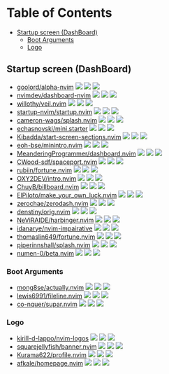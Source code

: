 # Table of Contents

<!-- toc -->

- [Startup screen (DashBoard)](#startup-screen-dashboard)
  * [Boot Arguments](#boot-arguments)
  * [Logo](#logo)

<!-- tocstop -->

## Startup screen (DashBoard)

- [goolord/alpha-nvim](https://github.com/goolord/alpha-nvim) ![](https://img.shields.io/github/stars/goolord/alpha-nvim) ![](https://img.shields.io/github/last-commit/goolord/alpha-nvim) ![](https://img.shields.io/github/commit-activity/y/goolord/alpha-nvim)
- [nvimdev/dashboard-nvim](https://github.com/nvimdev/dashboard-nvim) ![](https://img.shields.io/github/stars/nvimdev/dashboard-nvim) ![](https://img.shields.io/github/last-commit/nvimdev/dashboard-nvim) ![](https://img.shields.io/github/commit-activity/y/nvimdev/dashboard-nvim)
- [willothy/veil.nvim](https://github.com/willothy/veil.nvim) ![](https://img.shields.io/github/stars/willothy/veil.nvim) ![](https://img.shields.io/github/last-commit/willothy/veil.nvim) ![](https://img.shields.io/github/commit-activity/y/willothy/veil.nvim)
- [startup-nvim/startup.nvim](https://github.com/startup-nvim/startup.nvim) ![](https://img.shields.io/github/stars/startup-nvim/startup.nvim) ![](https://img.shields.io/github/last-commit/startup-nvim/startup.nvim) ![](https://img.shields.io/github/commit-activity/y/startup-nvim/startup.nvim)
- [cameron-wags/splash.nvim](https://github.com/cameron-wags/splash.nvim) ![](https://img.shields.io/github/stars/cameron-wags/splash.nvim) ![](https://img.shields.io/github/last-commit/cameron-wags/splash.nvim) ![](https://img.shields.io/github/commit-activity/y/cameron-wags/splash.nvim)
- [echasnovski/mini.starter](https://github.com/echasnovski/mini.starter) ![](https://img.shields.io/github/stars/echasnovski/mini.starter) ![](https://img.shields.io/github/last-commit/echasnovski/mini.starter) ![](https://img.shields.io/github/commit-activity/y/echasnovski/mini.starter)
- [Kibadda/start-screen-sections.nvim](https://github.com/Kibadda/start-screen-sections.nvim) ![](https://img.shields.io/github/stars/Kibadda/start-screen-sections.nvim) ![](https://img.shields.io/github/last-commit/Kibadda/start-screen-sections.nvim) ![](https://img.shields.io/github/commit-activity/y/Kibadda/start-screen-sections.nvim)
- [eoh-bse/minintro.nvim](https://github.com/eoh-bse/minintro.nvim) ![](https://img.shields.io/github/stars/eoh-bse/minintro.nvim) ![](https://img.shields.io/github/last-commit/eoh-bse/minintro.nvim) ![](https://img.shields.io/github/commit-activity/y/eoh-bse/minintro.nvim)
- [MeanderingProgrammer/dashboard.nvim](https://github.com/MeanderingProgrammer/dashboard.nvim) ![](https://img.shields.io/github/stars/MeanderingProgrammer/dashboard.nvim) ![](https://img.shields.io/github/last-commit/MeanderingProgrammer/dashboard.nvim) ![](https://img.shields.io/github/commit-activity/y/MeanderingProgrammer/dashboard.nvim)
- [CWood-sdf/spaceport.nvim](https://github.com/CWood-sdf/spaceport.nvim) ![](https://img.shields.io/github/stars/CWood-sdf/spaceport.nvim) ![](https://img.shields.io/github/last-commit/CWood-sdf/spaceport.nvim) ![](https://img.shields.io/github/commit-activity/y/CWood-sdf/spaceport.nvim)
- [rubiin/fortune.nvim](https://github.com/rubiin/fortune.nvim) ![](https://img.shields.io/github/stars/rubiin/fortune.nvim) ![](https://img.shields.io/github/last-commit/rubiin/fortune.nvim) ![](https://img.shields.io/github/commit-activity/y/rubiin/fortune.nvim)
- [OXY2DEV/intro.nvim](https://github.com/OXY2DEV/intro.nvim) ![](https://img.shields.io/github/stars/OXY2DEV/intro.nvim) ![](https://img.shields.io/github/last-commit/OXY2DEV/intro.nvim) ![](https://img.shields.io/github/commit-activity/y/OXY2DEV/intro.nvim)
- [ChuyB/billboard.nvim](https://github.com/ChuyB/billboard.nvim) ![](https://img.shields.io/github/stars/ChuyB/billboard.nvim) ![](https://img.shields.io/github/last-commit/ChuyB/billboard.nvim) ![](https://img.shields.io/github/commit-activity/y/ChuyB/billboard.nvim)
- [ElPiloto/make_your_own_luck.nvim](https://github.com/ElPiloto/make_your_own_luck.nvim) ![](https://img.shields.io/github/stars/ElPiloto/make_your_own_luck.nvim) ![](https://img.shields.io/github/last-commit/ElPiloto/make_your_own_luck.nvim) ![](https://img.shields.io/github/commit-activity/y/ElPiloto/make_your_own_luck.nvim)
- [zerochae/zerodash.nvim](https://github.com/zerochae/zerodash.nvim) ![](https://img.shields.io/github/stars/zerochae/zerodash.nvim) ![](https://img.shields.io/github/last-commit/zerochae/zerodash.nvim) ![](https://img.shields.io/github/commit-activity/y/zerochae/zerodash.nvim)
- [denstiny/orig.nvim](https://github.com/denstiny/orig.nvim) ![](https://img.shields.io/github/stars/denstiny/orig.nvim) ![](https://img.shields.io/github/last-commit/denstiny/orig.nvim) ![](https://img.shields.io/github/commit-activity/y/denstiny/orig.nvim)
- [NeViRAIDE/harbinger.nvim](https://github.com/NeViRAIDE/harbinger.nvim) ![](https://img.shields.io/github/stars/NeViRAIDE/harbinger.nvim) ![](https://img.shields.io/github/last-commit/NeViRAIDE/harbinger.nvim) ![](https://img.shields.io/github/commit-activity/y/NeViRAIDE/harbinger.nvim)
- [idanarye/nvim-impairative](https://github.com/idanarye/nvim-impairative) ![](https://img.shields.io/github/stars/idanarye/nvim-impairative) ![](https://img.shields.io/github/last-commit/idanarye/nvim-impairative) ![](https://img.shields.io/github/commit-activity/y/idanarye/nvim-impairative)
- [thomaslin649/fortune.nvim](https://github.com/thomaslin649/fortune.nvim) ![](https://img.shields.io/github/stars/thomaslin649/fortune.nvim) ![](https://img.shields.io/github/last-commit/thomaslin649/fortune.nvim) ![](https://img.shields.io/github/commit-activity/y/thomaslin649/fortune.nvim)
- [piperinnshall/splash.nvim](https://github.com/piperinnshall/splash.nvim) ![](https://img.shields.io/github/stars/piperinnshall/splash.nvim) ![](https://img.shields.io/github/last-commit/piperinnshall/splash.nvim) ![](https://img.shields.io/github/commit-activity/y/piperinnshall/splash.nvim)
- [numen-0/beta.nvim](https://github.com/numen-0/beta.nvim) ![](https://img.shields.io/github/stars/numen-0/beta.nvim) ![](https://img.shields.io/github/last-commit/numen-0/beta.nvim) ![](https://img.shields.io/github/commit-activity/y/numen-0/beta.nvim)

### Boot Arguments

- [mong8se/actually.nvim](https://github.com/mong8se/actually.nvim) ![](https://img.shields.io/github/stars/mong8se/actually.nvim) ![](https://img.shields.io/github/last-commit/mong8se/actually.nvim) ![](https://img.shields.io/github/commit-activity/y/mong8se/actually.nvim)
- [lewis6991/fileline.nvim](https://github.com/lewis6991/fileline.nvim) ![](https://img.shields.io/github/stars/lewis6991/fileline.nvim) ![](https://img.shields.io/github/last-commit/lewis6991/fileline.nvim) ![](https://img.shields.io/github/commit-activity/y/lewis6991/fileline.nvim)
- [co-nquer/supar.nvim](https://github.com/co-nquer/supar.nvim) ![](https://img.shields.io/github/stars/co-nquer/supar.nvim) ![](https://img.shields.io/github/last-commit/co-nquer/supar.nvim) ![](https://img.shields.io/github/commit-activity/y/co-nquer/supar.nvim)

### Logo

- [kirill-d-lappo/nvim-logos](https://github.com/kirill-d-lappo/nvim-logos) ![](https://img.shields.io/github/stars/kirill-d-lappo/nvim-logos) ![](https://img.shields.io/github/last-commit/kirill-d-lappo/nvim-logos) ![](https://img.shields.io/github/commit-activity/y/kirill-d-lappo/nvim-logos)
- [squarejellyfish/banner.nvim](https://github.com/squarejellyfish/banner.nvim) ![](https://img.shields.io/github/stars/squarejellyfish/banner.nvim) ![](https://img.shields.io/github/last-commit/squarejellyfish/banner.nvim) ![](https://img.shields.io/github/commit-activity/y/squarejellyfish/banner.nvim)
- [Kurama622/profile.nvim](https://github.com/Kurama622/profile.nvim) ![](https://img.shields.io/github/stars/Kurama622/profile.nvim) ![](https://img.shields.io/github/last-commit/Kurama622/profile.nvim) ![](https://img.shields.io/github/commit-activity/y/Kurama622/profile.nvim)
- [afkale/homepage.nvim](https://github.com/afkale/homepage.nvim) ![](https://img.shields.io/github/stars/afkale/homepage.nvim) ![](https://img.shields.io/github/last-commit/afkale/homepage.nvim) ![](https://img.shields.io/github/commit-activity/y/afkale/homepage.nvim)
